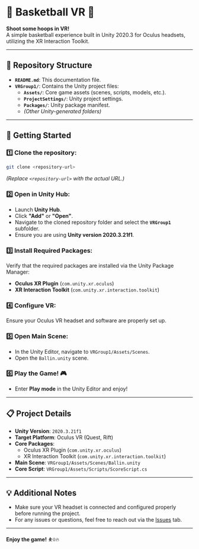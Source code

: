 # 🏀 Basketball VR 🏀

**Shoot some hoops in VR!**  
A simple basketball experience built in Unity 2020.3 for Oculus headsets, utilizing the XR Interaction Toolkit.

---

## 📂 Repository Structure

- **`README.md`**: This documentation file.
- **`VRGroup1/`**: Contains the Unity project files:
  - **`Assets/`**: Core game assets (scenes, scripts, models, etc.).
  - **`ProjectSettings/`**: Unity project settings.
  - **`Packages/`**: Unity package manifest.
  - *(Other Unity-generated folders)*

---

## 🚀 Getting Started

### 1️⃣ Clone the repository:
```bash
git clone <repository-url>
```
*(Replace `<repository-url>` with the actual URL.)*

### 2️⃣ Open in Unity Hub:
- Launch **Unity Hub**.
- Click **"Add"** or **"Open"**.
- Navigate to the cloned repository folder and select the **`VRGroup1`** subfolder.
- Ensure you are using **Unity version 2020.3.21f1**.

### 3️⃣ Install Required Packages:
Verify that the required packages are installed via the Unity Package Manager:
- **Oculus XR Plugin** (`com.unity.xr.oculus`)
- **XR Interaction Toolkit** (`com.unity.xr.interaction.toolkit`)

### 4️⃣ Configure VR:
Ensure your Oculus VR headset and software are properly set up.

### 5️⃣ Open Main Scene:
- In the Unity Editor, navigate to `VRGroup1/Assets/Scenes`.
- Open the `Ballin.unity` scene.

### 6️⃣ Play the Game! 🎮
- Enter **Play mode** in the Unity Editor and enjoy!

---

## 📋 Project Details

- **Unity Version**: `2020.3.21f1`
- **Target Platform**: Oculus VR (Quest, Rift)
- **Core Packages**:
  - Oculus XR Plugin (`com.unity.xr.oculus`)
  - XR Interaction Toolkit (`com.unity.xr.interaction.toolkit`)
- **Main Scene**: `VRGroup1/Assets/Scenes/Ballin.unity`
- **Core Script**: `VRGroup1/Assets/Scripts/ScoreScript.cs`

---

## 💡 Additional Notes

- Make sure your VR headset is connected and configured properly before running the project.
- For any issues or questions, feel free to reach out via the [Issues](https://github.com/MarwanSummakieh/Basket-Ball-VR/issues) tab.

---

**Enjoy the game!** ⛹️‍♀️🔥  
